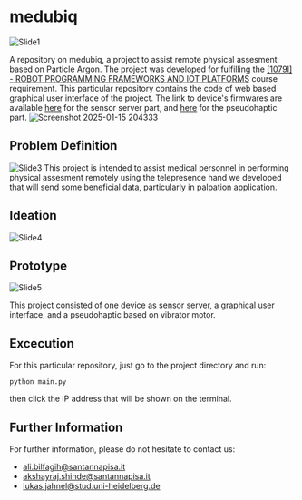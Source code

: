 # medubiq
![Slide1](https://github.com/user-attachments/assets/027acd93-a03f-4969-b4d9-9244b4c76599)

A repository on medubiq, a project to assist remote physical assesment based on Particle Argon. The project was developed for fulfilling the [[1079I] - ROBOT PROGRAMMING FRAMEWORKS AND IOT PLATFORMS](https://unipi.coursecatalogue.cineca.it/insegnamenti/2024/52656_692629_77416/2015/52658/10970?coorte=2024&schemaid=9001) course requirement. This particular repository contains the code of web based graphical user interface of the project. The link to device's firmwares are available [here](https://github.com/Jahneel/IoT_Project) for the sensor server part, and [here](https://github.com/Akshayraj-09/Pseudohaptics) for the pseudohaptic part.
![Screenshot 2025-01-15 204333](https://github.com/user-attachments/assets/1f19d3c5-dfe9-403d-b946-61d281c0324f)

## Problem Definition
![Slide3](https://github.com/user-attachments/assets/13fd95f6-9090-4706-9dd0-17443cf3f4ea)
This project is intended to assist medical personnel in performing physical assesment remotely using the telepresence hand we developed that will send some beneficial data, particularly in palpation application.

## Ideation
![Slide4](https://github.com/user-attachments/assets/3a856522-6939-4edc-822c-dda11a2a38b5)

## Prototype
![Slide5](https://github.com/user-attachments/assets/aedb393a-3c84-401d-a67e-a5959d37644a)

This project consisted of one device as sensor server, a graphical user interface, and a pseudohaptic based on vibrator motor.
## Excecution
For this particular repository, just go to the project directory and run:
```
python main.py
```
then click the IP address that will be shown on the terminal.

## Further Information
For further information, please do not hesitate to contact us:
- ali.bilfagih@santannapisa.it
- akshayraj.shinde@santannapisa.it
- lukas.jahnel@stud.uni-heidelberg.de 


